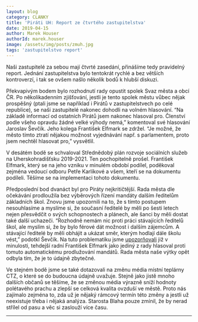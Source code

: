 ```yaml
---
layout: blog
category: CLANKY
title: 'Piráti UH: Report ze čtvrtého zastupitelstva'
date: 2019-04-15
author: Marek Houser
authorId: marek.houser
image: /assets/img/posts/zmuh.jpg
tags: 'zastupitelstvo report'
---
```

Naši zastupitelé za sebou mají čtvrté zasedání, přinášíme tedy pravidelný report. Jednání zastupitelstva bylo tentokrát rychlé a bez větších kontroverzí, i tak se ovšem našlo několik bodů k hlubší diskuzi.

Překvapivým bodem bylo rozhodnutí rady opustit spolek Svaz města a obcí ČR. Po několikadenním zjišťování, jestli je tento spolek městu vůbec nějak prospěšný (ptali jsme se například i Pirátů v zastupitelstvech po celé republice), se naši zastupitelé nakonec dohodli na volném hlasování. “Na základě informací od ostatních Pirátů jsem nakonec hlasoval pro. Členství podle všeho opravdu žádné velké výhody nemá,” komentoval své hlasování Jaroslav Ševčík. Jeho kolega František Elfmark se zdržel. “Je možné, že město tímto ztratí nějakou možnost vyjednávání např. s parlamentem, proto jsem nechtěl hlasovat pro,” vysvětlil.

V desátém bodě se schvaloval Střednědobý plán rozvoje sociálních služeb na Uherskohradišťsku 2019-2021. Ten pochopitelně prošel. František Elfmark, který se na jeho vzniku v minulém období podílel, poděkoval zejména vedoucí odboru Petře Karlíkové a všem, kteří se na dokumentu podíleli. Těšíme se na implementaci tohoto dokumentu.

Předposlední bod dvanáct byl pro Piráty nejkritičtější. Rada města dle očekávání prodloužila bez výběrových řízení mandáty dalším ředitelům základních škol. Znovu jsme upozornili na to, že s tímto postupem nesouhlasíme a myslíme si, že současní ředitelé by měli po šesti letech nejen přesvědčit o svých schopnostech a plánech, ale šanci by měli dostat také další uchazeči. “Rozhodně nemám nic proti práci stávajících ředitelů škol, ale myslím si, že by bylo férové dát možnost i dalším zájemcům. A stávající ředitelé by měli obhájit a ukázat směr, kterým hodlají dále školu vést,” podotkl Ševčík. Na tuto problematiku jsme <a href="https://uh.pirati.cz/aktuality/vyberova-rizeni-na-reditele-skol.html" target="_blank">upozorňovali</a>  již v minulosti, tehdejší radní František Elfmark jako jediný z rady hlasoval proti tomuto automatickému prodlužování mandátů. Rada města naše výtky opět odbyla tím, že je to údajně zbytečné.

Ve stejném bodě jsme se také dotazovali na změnu média místní teplárny CTZ, o které se do budoucna údajně uvažuje. Stejně jako jistě mnoho dalších občanů se těšíme, že se změnou média výrazně sníží hodnoty polétavého prachu a zlepší se celková kvalita ovzduší ve městě. Proto nás zajímalo zejména to, zda už je nějaký rámcový termín této změny a jestli už neexistuje třeba i nějaká analýza. Starosta Blaha pouze zmínil, že by nerad střílel od pasu a věc si zaslouží více času.

- - -
